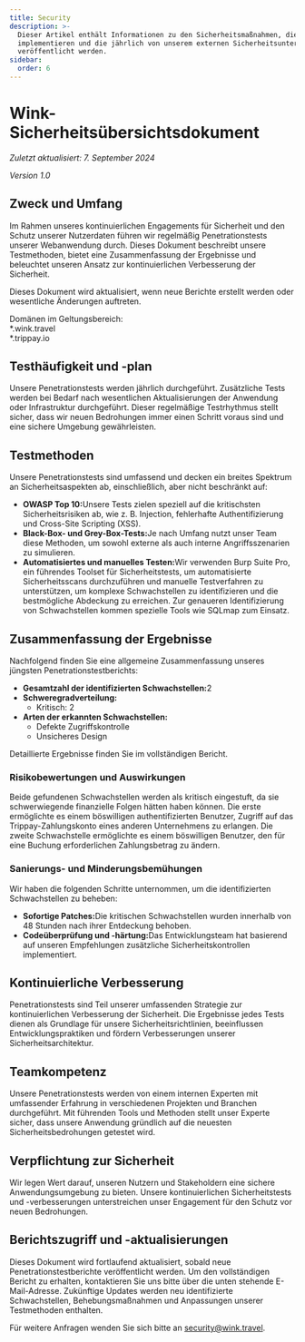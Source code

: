 ```yaml
---
title: Security
description: >-
  Dieser Artikel enthält Informationen zu den Sicherheitsmaßnahmen, die wir
  implementieren und die jährlich von unserem externen Sicherheitsunternehmen
  veröffentlicht werden.
sidebar:
  order: 6
---
```

# Wink-Sicherheitsübersichtsdokument

*Zuletzt aktualisiert: 7. September 2024*

*Version 1.0*

## Zweck und Umfang

Im Rahmen unseres kontinuierlichen Engagements für Sicherheit und den Schutz unserer Nutzerdaten führen wir regelmäßig Penetrationstests unserer Webanwendung durch. Dieses Dokument beschreibt unsere Testmethoden, bietet eine Zusammenfassung der Ergebnisse und beleuchtet unseren Ansatz zur kontinuierlichen Verbesserung der Sicherheit.

Dieses Dokument wird aktualisiert, wenn neue Berichte erstellt werden oder wesentliche Änderungen auftreten.

Domänen im Geltungsbereich:\
\*.wink.travel\
\*.trippay.io

## Testhäufigkeit und -plan

Unsere Penetrationstests werden jährlich durchgeführt. Zusätzliche Tests werden bei Bedarf nach wesentlichen Aktualisierungen der Anwendung oder Infrastruktur durchgeführt. Dieser regelmäßige Testrhythmus stellt sicher, dass wir neuen Bedrohungen immer einen Schritt voraus sind und eine sichere Umgebung gewährleisten.

## Testmethoden

Unsere Penetrationstests sind umfassend und decken ein breites Spektrum an Sicherheitsaspekten ab, einschließlich, aber nicht beschränkt auf:

* **OWASP Top 10:**&#x55;nsere Tests zielen speziell auf die kritischsten Sicherheitsrisiken ab, wie z. B. Injection, fehlerhafte Authentifizierung und Cross-Site Scripting (XSS).
* **Black-Box- und Grey-Box-Tests:**&#x4A;e nach Umfang nutzt unser Team diese Methoden, um sowohl externe als auch interne Angriffsszenarien zu simulieren.
* **Automatisiertes und manuelles Testen:**&#x57;ir verwenden Burp Suite Pro, ein führendes Toolset für Sicherheitstests, um automatisierte Sicherheitsscans durchzuführen und manuelle Testverfahren zu unterstützen, um komplexe Schwachstellen zu identifizieren und die bestmögliche Abdeckung zu erreichen. Zur genaueren Identifizierung von Schwachstellen kommen spezielle Tools wie SQLmap zum Einsatz.

## Zusammenfassung der Ergebnisse

Nachfolgend finden Sie eine allgemeine Zusammenfassung unseres jüngsten Penetrationstestberichts:

* **Gesamtzahl der identifizierten Schwachstellen:**&#x32;
* **Schweregradverteilung:**
  * Kritisch: 2
* **Arten der erkannten Schwachstellen:**
  * Defekte Zugriffskontrolle
  * Unsicheres Design

Detaillierte Ergebnisse finden Sie im vollständigen Bericht.

### Risikobewertungen und Auswirkungen

Beide gefundenen Schwachstellen werden als kritisch eingestuft, da sie schwerwiegende finanzielle Folgen hätten haben können. Die erste ermöglichte es einem böswilligen authentifizierten Benutzer, Zugriff auf das Trippay-Zahlungskonto eines anderen Unternehmens zu erlangen. Die zweite Schwachstelle ermöglichte es einem böswilligen Benutzer, den für eine Buchung erforderlichen Zahlungsbetrag zu ändern.

### Sanierungs- und Minderungsbemühungen

Wir haben die folgenden Schritte unternommen, um die identifizierten Schwachstellen zu beheben:

* **Sofortige Patches:**&#x44;ie kritischen Schwachstellen wurden innerhalb von 48 Stunden nach ihrer Entdeckung behoben.
* **Codeüberprüfung und -härtung:**&#x44;as Entwicklungsteam hat basierend auf unseren Empfehlungen zusätzliche Sicherheitskontrollen implementiert.

## Kontinuierliche Verbesserung

Penetrationstests sind Teil unserer umfassenden Strategie zur kontinuierlichen Verbesserung der Sicherheit. Die Ergebnisse jedes Tests dienen als Grundlage für unsere Sicherheitsrichtlinien, beeinflussen Entwicklungspraktiken und fördern Verbesserungen unserer Sicherheitsarchitektur.

## Teamkompetenz

Unsere Penetrationstests werden von einem internen Experten mit umfassender Erfahrung in verschiedenen Projekten und Branchen durchgeführt. Mit führenden Tools und Methoden stellt unser Experte sicher, dass unsere Anwendung gründlich auf die neuesten Sicherheitsbedrohungen getestet wird.

## Verpflichtung zur Sicherheit

Wir legen Wert darauf, unseren Nutzern und Stakeholdern eine sichere Anwendungsumgebung zu bieten. Unsere kontinuierlichen Sicherheitstests und -verbesserungen unterstreichen unser Engagement für den Schutz vor neuen Bedrohungen.

## Berichtszugriff und -aktualisierungen

Dieses Dokument wird fortlaufend aktualisiert, sobald neue Penetrationstestberichte veröffentlicht werden. Um den vollständigen Bericht zu erhalten, kontaktieren Sie uns bitte über die unten stehende E-Mail-Adresse. Zukünftige Updates werden neu identifizierte Schwachstellen, Behebungsmaßnahmen und Anpassungen unserer Testmethoden enthalten.

Für weitere Anfragen wenden Sie sich bitte an security@wink.travel.

